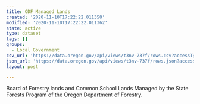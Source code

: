 ```yaml
---
title: ODF Managed Lands
created: '2020-11-10T17:22:22.011350'
modified: '2020-11-10T17:22:22.011362'
state: active
type: dataset
tags: []
groups:
  - Local Government
csv_url: 'https://data.oregon.gov/api/views/t3nv-737f/rows.csv?accessType=DOWNLOAD'
json_url: 'https://data.oregon.gov/api/views/t3nv-737f/rows.json?accessType=DOWNLOAD'
layout: post

---
```

Board of Forestry lands and Common School Lands Managed by the State Forests Program of the Oregon Department of Forestry.
